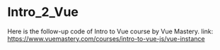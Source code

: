 # Intro_2_Vue
Here is the follow-up code of Intro to Vue course by Vue Mastery.
link: https://www.vuemastery.com/courses/intro-to-vue-js/vue-instance
